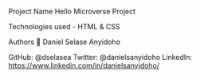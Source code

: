 Project Name
Hello Microverse Project

Technologies used - HTML & CSS

Authors
👤 Daniel Selase Anyidoho

GitHub: @dselasea
Twitter: @danielsanyidoho
LinkedIn: https://www.linkedin.com/in/danielsanyidoho/

